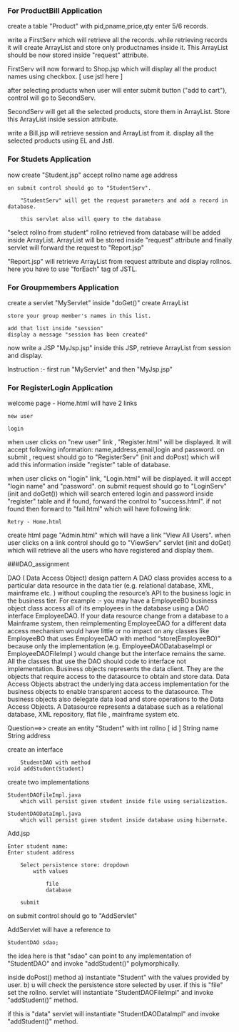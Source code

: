### For ProductBill Application

create a table "Product" with
pid,pname,price,qty
enter 5/6 records.
	
write a FirstServ which will retrieve all the records.
while retrieving records it will create ArrayList and store only productnames inside it.
This ArrayList should be now stored inside "request" attribute.

FirstServ will now forward to Shop.jsp which will display all the product names using checkbox. [ use jstl here ]

after selecting products when user will enter submit button ("add to cart"), control will go to SecondServ.

SecondServ will get all the selected products, store them in ArrayList. Store this ArrayList inside session attribute.

write a Bill.jsp will 
retrieve session and ArrayList from it.
display all the selected products using EL and Jstl.




### For Studets Application


now create "Student.jsp"
	accept
		rollno
		name
		age
		address

	on submit control should go to "StudentServ".

		"StudentServ" will get the request parameters and add a record in database.

		this servlet also will query to the database
"select rollno from student" 
rollno retrieved from database will be added inside ArrayList.
ArrayList will be stored inside "request" attribute and finally servlet will forward the request to "Report.jsp"

"Report.jsp" will retrieve ArrayList from request attribute and display rollnos. here you have to use "forEach" tag of JSTL.


### For Groupmembers Application

create a servlet "MyServlet"
	inside "doGet()" create ArrayList<String>

	store your group member's names in this list.

	add that list inside "session"
	display a message "session has been created"

now write a JSP "MyJsp.jsp"
	inside this JSP, retrieve ArrayList from session and display.

Instruction :- first run "MyServlet" and then "MyJsp.jsp"


### For RegisterLogin Application

welcome page - Home.html will have 2 links
	
	new user

	login


when user clicks on "new user" link , "Register.html" will be displayed. It will accept following information:
name,address,email,login and password.
on submit , request should go to "RegisterServ" (init and doPost) which will add this information inside "register" table of database.

when user clicks on "login" link, "Login.html" will be displayed. it will accept "login name" and "password".
on submit request should go to "LoginServ" (init and doGet()) which will search entered login and password inside "register" table and if found, forward the control to "success.html".  if not found then forward to "fail.html" which will have following link:


	Retry - Home.html

create html page "Admin.html" which will have a link "View All Users". when user clicks on a link control should go to "ViewServ" servlet (init and doGet) which will retrieve all the users who have registered and display them.


###DAO_assignment

DAO ( Data Access Object) design pattern
A DAO class provides access to a particular data resource in the data tier (e.g. relational database, XML, mainframe etc. ) without coupling the resource’s API to the business logic in the business tier.
For example :- you may have a EmployeeBO business object class access all of its employees in the database using a DAO interface EmployeeDAO. If your data resource change from a database to a Mainframe system, then reimplementing EmployeeDAO for a different data access mechanism would have little or no impact on any classes like EmployeeBO that uses EmployeeDAO with method “store(EmployeeBO)” because only the implementation (e.g. EmployeeDAODatabaseImpl or EmployeeDAOFileImpl ) would change but the interface remains the same. All the classes that use the DAO should  code to interface not implementation. 
Business objects represents the data client. They are the objects that require access to the datasource to obtain and store data. Data Access Objects abstract the underlying data access implementation for the business objects to enable transparent access to the datasource. The business objects also delegate data load and store operations to the Data Access Objects. A Datasource represents a database such as a relational database, XML repository, flat file , mainframe system etc. 

Question==>>
    create an entity "Student" with
	int rollno   [ id ]
	String name
	String address

create an interface

		StudentDAO with method
	void addStudent(Student)
	

create two implementations

	StudentDAOFileImpl.java
		which will persist given student inside file using serialization.

	StudentDAODataImpl.java
		which will persist given student inside database using hibernate.


Add.jsp

	Enter student name:
	Enter student address
		
		Select persistence store: dropdown
			with values

				file 
				database

		submit

on submit control should go to "AddServlet"

AddServlet will have a reference to 

	StudentDAO sdao;
the idea here is that "sdao" can point to any implementation of "StudentDAO" and invoke "addStudent()" polymorphically.

inside doPost() method 
a) instantiate "Student" with the values provided by user.
b) u will check the persistence store selected by user.
if this is "file"
	set the rollno.
	servlet will instantiate "StudentDAOFileImpl" and invoke "addStudent()" method.

if this is "data"
	servlet will instantiate "StudentDAODataImpl" and invoke "addStudent()" method.







